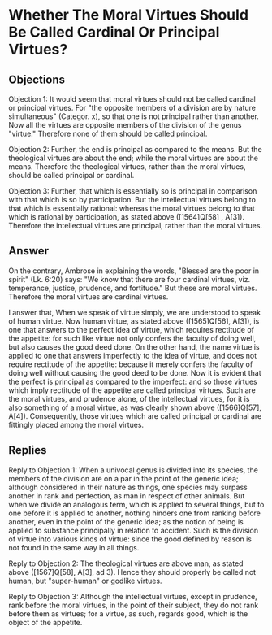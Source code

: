 # Whether The Moral Virtues Should Be Called Cardinal Or Principal Virtues?

## Objections

Objection 1: It would seem that moral virtues should not be called cardinal or principal virtues. For "the opposite members of a division are by nature simultaneous" (Categor. x), so that one is not principal rather than another. Now all the virtues are opposite members of the division of the genus "virtue." Therefore none of them should be called principal.

Objection 2: Further, the end is principal as compared to the means. But the theological virtues are about the end; while the moral virtues are about the means. Therefore the theological virtues, rather than the moral virtues, should be called principal or cardinal.

Objection 3: Further, that which is essentially so is principal in comparison with that which is so by participation. But the intellectual virtues belong to that which is essentially rational: whereas the moral virtues belong to that which is rational by participation, as stated above ([1564]Q[58] , A[3]). Therefore the intellectual virtues are principal, rather than the moral virtues.

## Answer

On the contrary, Ambrose in explaining the words, "Blessed are the poor in spirit" (Lk. 6:20) says: "We know that there are four cardinal virtues, viz. temperance, justice, prudence, and fortitude." But these are moral virtues. Therefore the moral virtues are cardinal virtues.

I answer that, When we speak of virtue simply, we are understood to speak of human virtue. Now human virtue, as stated above ([1565]Q[56], A[3]), is one that answers to the perfect idea of virtue, which requires rectitude of the appetite: for such like virtue not only confers the faculty of doing well, but also causes the good deed done. On the other hand, the name virtue is applied to one that answers imperfectly to the idea of virtue, and does not require rectitude of the appetite: because it merely confers the faculty of doing well without causing the good deed to be done. Now it is evident that the perfect is principal as compared to the imperfect: and so those virtues which imply rectitude of the appetite are called principal virtues. Such are the moral virtues, and prudence alone, of the intellectual virtues, for it is also something of a moral virtue, as was clearly shown above ([1566]Q[57], A[4]). Consequently, those virtues which are called principal or cardinal are fittingly placed among the moral virtues.

## Replies

Reply to Objection 1: When a univocal genus is divided into its species, the members of the division are on a par in the point of the generic idea; although considered in their nature as things, one species may surpass another in rank and perfection, as man in respect of other animals. But when we divide an analogous term, which is applied to several things, but to one before it is applied to another, nothing hinders one from ranking before another, even in the point of the generic idea; as the notion of being is applied to substance principally in relation to accident. Such is the division of virtue into various kinds of virtue: since the good defined by reason is not found in the same way in all things.

Reply to Objection 2: The theological virtues are above man, as stated above ([1567]Q[58], A[3], ad 3). Hence they should properly be called not human, but "super-human" or godlike virtues.

Reply to Objection 3: Although the intellectual virtues, except in prudence, rank before the moral virtues, in the point of their subject, they do not rank before them as virtues; for a virtue, as such, regards good, which is the object of the appetite.